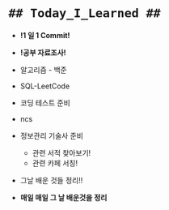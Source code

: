 # `## Today_I_Learned ##`

- **!1 일 1 Commit!**
- **!공부 자료조사!**
- 알고리즘 - 백준
- SQL-LeetCode
- 코딩 테스트 준비
- ncs
- 정보관리 기술사 준비
  - 관련 서적 찾아보기!
  - 관련 카페 서칭!
- 그날 배운 것들 정리!!

- **매일 매일 그 날 배운것을 정리**
